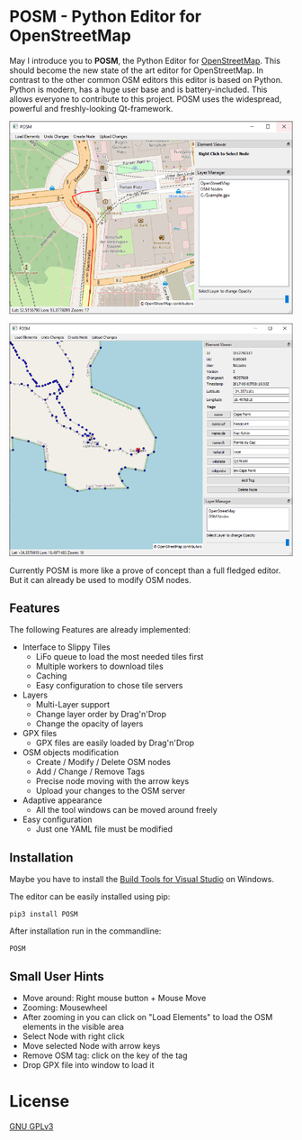 # POSM - Python Editor for OpenStreetMap

May I introduce you to __POSM__, the Python Editor for [OpenStreetMap](https://www.openstreetmap.org).
This should become the new state of the art editor for OpenStreetMap.
In contrast to the other common OSM editors this editor is based on Python.
Python is modern, has a huge user base and is battery-included.
This allows everyone to contribute to this project.
POSM uses the widespread, powerful and freshly-looking Qt-framework.

![example](examples/example.png)

![example](examples/example2.png)

Currently POSM is more like a prove of concept than a full fledged editor.
But it can already be used to modify OSM nodes.

## Features
The following Features are already implemented:
 * Interface to Slippy Tiles
    * LiFo queue to load the most needed tiles first
    * Multiple workers to download tiles
    * Caching
    * Easy configuration to chose tile servers
 * Layers
    * Multi-Layer support
    * Change layer order by Drag'n'Drop
    * Change the opacity of layers
 * GPX files
    * GPX files are easily loaded by Drag'n'Drop
 * OSM objects modification
    * Create / Modify / Delete OSM nodes
    * Add / Change / Remove Tags
    * Precise node moving with the arrow keys
    * Upload your changes to the OSM server
 * Adaptive appearance
    * All the tool windows can be moved around freely
 * Easy configuration
    * Just one YAML file must be modified

## Installation

Maybe you have to install the  [Build Tools for Visual Studio](https://visualstudio.microsoft.com/downloads/) on Windows.

The editor can be easily installed using pip:
```
pip3 install POSM
``` 

After installation run in the commandline:
```
POSM
```
    
## Small User Hints

 - Move around: Right mouse button + Mouse Move
 - Zooming: Mousewheel
 - After zooming in you can click on "Load Elements" to load the OSM elements in the visible area
 - Select Node with right click
 - Move selected Node with arrow keys
 - Remove OSM tag: click on the key of the tag
 - Drop GPX file into window to load it

# License
[GNU GPLv3](LICENSE)
 

